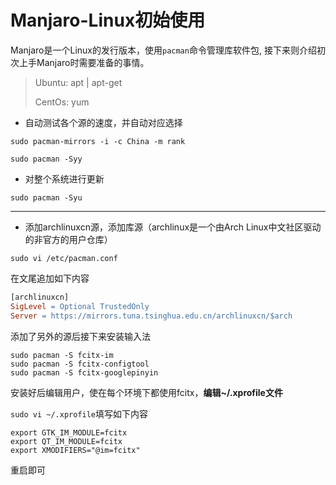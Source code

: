 # Manjaro-Linux初始使用

Manjaro是一个Linux的发行版本，使用`pacman`命令管理库软件包, 接下来则介绍初次上手Manjaro时需要准备的事情。

> Ubuntu: apt  | apt-get 
> 
> CentOs: yum

* 自动测试各个源的速度，并自动对应选择

`sudo pacman-mirrors -i -c China -m rank`

`sudo pacman -Syy`

* 对整个系统进行更新

`sudo pacman -Syu`

---------------------

* 添加archlinuxcn源，添加库源（archlinux是一个由Arch Linux中文社区驱动的非官方的用户仓库）

`sudo vi /etc/pacman.conf`

在文尾追加如下内容

```makefile
[archlinuxcn]
SigLevel = Optional TrustedOnly
Server = https://mirrors.tuna.tsinghua.edu.cn/archlinuxcn/$arch
```

添加了另外的源后接下来安装输入法

```shell
sudo pacman -S fcitx-im
sudo pacman -S fcitx-configtool
sudo pacman -S fcitx-googlepinyin
```

安装好后编辑用户，使在每个环境下都使用fcitx，**编辑~/.xprofile文件**

`sudo vi ~/.xprofile`填写如下内容

```shell
export GTK_IM_MODULE=fcitx
export QT_IM_MODULE=fcitx
export XMODIFIERS="@im=fcitx"
```

重启即可
